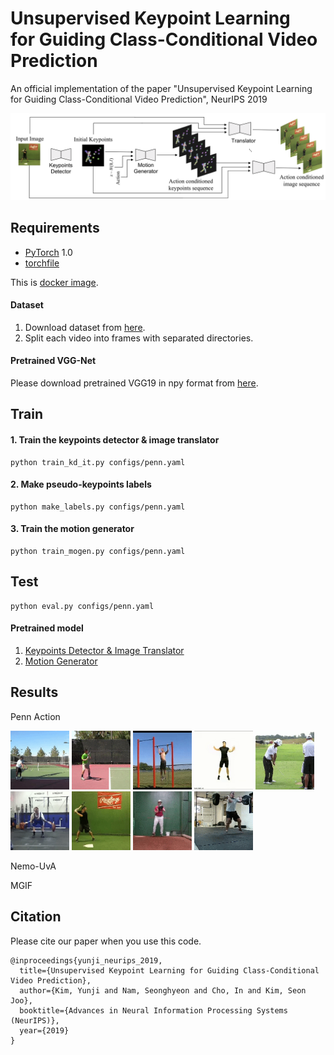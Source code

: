 # Unsupervised Keypoint Learning <br/> for Guiding Class-Conditional Video Prediction
An official implementation of the paper "Unsupervised Keypoint Learning for Guiding Class-Conditional Video Prediction", NeurIPS 2019

<p align="left">
  <img src='img/model_overview.png' width="860" title="Overview">
</p>


## Requirements

- [PyTorch](https://github.com/pytorch/pytorch) 1.0
- [torchfile](https://github.com/bshillingford/python-torchfile)

This is [docker image](https://github.com/pytorch/pytorch).

#### Dataset
1. Download dataset from [here](https://github.com/pytorch/pytorch).
2. Split each video into frames with separated directories.

#### Pretrained VGG-Net
Please download pretrained VGG19 in npy format from [here](https://github.com/machrisaa/tensorflow-vgg).


## Train

#### 1. Train the keypoints detector & image translator
```
python train_kd_it.py configs/penn.yaml
```

#### 2. Make pseudo-keypoints labels
```
python make_labels.py configs/penn.yaml
```

#### 3. Train the motion generator
```
python train_mogen.py configs/penn.yaml
```


## Test
```
python eval.py configs/penn.yaml
```

#### Pretrained model
1. [Keypoints Detector & Image Translator](https://github.com/pytorch/pytorch)
2. [Motion Generator](https://github.com/pytorch/pytorch)


## Results

Penn Action
<p>
   <img src='img/tennis_serve.gif' width=94 />
   <img src='img/tennis_forehand.gif' width=94 />
   <img src='img/pull_up.gif' width=94 />
   <img src='img/jumping_jacks.gif' width=94 />
   <img src='img/golf_swing.gif' width=94 />
   <img src='img/clean_and_jerk.gif' width=94 />
   <img src='img/baseball_swing.gif' width=94 />
   <img src='img/baseball_pitch.gif' width=94 />
   <img src='img/squats.gif' width=94 />
</p>

Nemo-UvA

MGIF


## Citation
Please cite our paper when you use this code.
```
@inproceedings{yunji_neurips_2019,
  title={Unsupervised Keypoint Learning for Guiding Class-Conditional Video Prediction},
  author={Kim, Yunji and Nam, Seonghyeon and Cho, In and Kim, Seon Joo},
  booktitle={Advances in Neural Information Processing Systems (NeurIPS)},
  year={2019}
}
```
